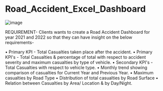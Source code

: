 # Road_Accident_Excel_Dashboard

![image](https://github.com/ShilpaAdiga/Road_Accident_Excel_Dashboard/assets/57552278/d847f11f-cb3c-426b-a3b9-93898d90596c)


REQUIREMENT-
Clients wants to create a Road Accident Dashboard for year 2021 and 2022 so that they can have insight on the below requirements-

• Primary KPI - Total Casualties taken place after the accident.
• Primary KPI's - Total Casualties & percentage of total with respect to accident severity and maximum casualties by type of vehicle.
• Secondary KPI's - Total Casualties with respect to vehicle type.
• Monthly trend showing comparison of casualties for Current Year and Previous Year.
• Maximum casualties by Road Type
• Distribution of total casualties by Road Surface
• Relation between Casualties by Area/ Location & by Day/Night.
